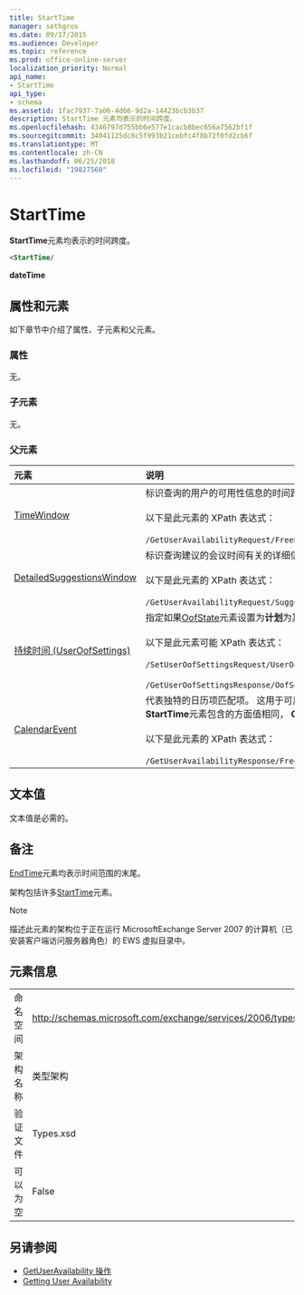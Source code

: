```yaml
---
title: StartTime
manager: sethgros
ms.date: 09/17/2015
ms.audience: Developer
ms.topic: reference
ms.prod: office-online-server
localization_priority: Normal
api_name:
- StartTime
api_type:
- schema
ms.assetid: 1fac7937-7a06-4d66-9d2a-14423bcb3b37
description: StartTime 元素均表示的时间跨度。
ms.openlocfilehash: 4346797d755bb6e577e1cacb8bec656a7562bf1f
ms.sourcegitcommit: 34041125dc8c5f993b21cebfc4f8b72f0fd2cb6f
ms.translationtype: MT
ms.contentlocale: zh-CN
ms.lasthandoff: 06/25/2018
ms.locfileid: "19827560"
---
```

# <a name="starttime"></a>StartTime

**StartTime**元素均表示的时间跨度。 
  
```xml
<StartTime/
```

**dateTime**

## <a name="attributes-and-elements"></a>属性和元素

如下章节中介绍了属性、子元素和父元素。
  
### <a name="attributes"></a>属性

无。
  
### <a name="child-elements"></a>子元素

无。
  
### <a name="parent-elements"></a>父元素

|**元素**|**说明**|
|:-----|:-----|
|[TimeWindow](timewindow.md) <br/> |标识查询的用户的可用性信息的时间跨度。  <br/><br/> 以下是此元素的 XPath 表达式：  <br/><br/>  `/GetUserAvailabilityRequest/FreeBusyViewOptions/TimeWindow` <br/> |
|[DetailedSuggestionsWindow](detailedsuggestionswindow.md) <br/> |标识查询建议的会议时间有关的详细信息的时间跨度。  <br/><br/> 以下是此元素的 XPath 表达式： <br/> <br/>  `/GetUserAvailabilityRequest/SuggestionViewOptions/DetailedSuggestionsWindow` <br/> |
|[持续时间 (UserOofSettings)](duration-useroofsettings.md) <br/> | 指定如果[OofState](oofstate.md)元素设置为**计划**为其启用 Office 外出 (OOF) 状态的持续时间。  <br/><br/>  以下是此元素可能 XPath 表达式： <br/> <br/>  `/SetUserOofSettingsRequest/UserOofSettings/Duration` <br/><br/>  `/GetUserOofSettingsResponse/OofSettings/Duration` <br/> |
|[CalendarEvent](calendarevent.md) <br/> |代表独特的日历项匹配项。 这用于可用性的查询。 **StartTime**元素需要**CalendarEvent**元素中。 尽管它包含的**持续时间**类型中的**StartTime**元素包含的方面值相同， **CalendarEvent**元素中的**StartTime**元素是唯一的**CalendarEvent**类型。  <br/><br/> 以下是此元素的 XPath 表达式：  <br/> <br/> `/GetUserAvailabilityResponse/FreeBusyResponseArray/FreeBusyResponse/FreeBusyView/CalendarEventArray/CalendarEvent[i]` <br/> |
   
## <a name="text-value"></a>文本值

文本值是必需的。
  
## <a name="remarks"></a>备注

[EndTime](endtime.md)元素均表示时间范围的末尾。 
  
架构包括许多[StartTime](starttime.md)元素。 
  
> [!NOTE]
> 描述此元素的架构位于正在运行 MicrosoftExchange Server 2007 的计算机（已安装客户端访问服务器角色）的 EWS 虚拟目录中。 
  
## <a name="element-information"></a>元素信息

|||
|:-----|:-----|
|命名空间  <br/> |http://schemas.microsoft.com/exchange/services/2006/types  <br/> |
|架构名称  <br/> |类型架构  <br/> |
|验证文件  <br/> |Types.xsd  <br/> |
|可以为空  <br/> |False  <br/> |
   
## <a name="see-also"></a>另请参阅

- [GetUserAvailability 操作](getuseravailability-operation.md)
- [Getting User Availability](http://msdn.microsoft.com/library/d4133fcb-9b0f-4e6b-aadf-a389da83516a%28Office.15%29.aspx)


